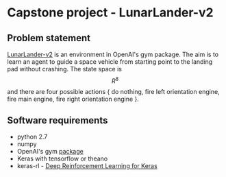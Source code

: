 # Capstone project - LunarLander-v2

## Problem statement
[LunarLander-v2](https://gym.openai.com/envs/LunarLander-v2) is an environment in OpenAI's gym package. The aim is to learn an agent to guide a space vehicle from starting point to the landing pad without crashing. The state space is $$R^8$$ and there are four possible actions { do nothing, fire left orientation engine, fire main engine, fire right orientation engine }.

## Software requirements

* python 2.7
* numpy
* OpenAI's gym [package](https://github.com/openai/gym)
* Keras with tensorflow or theano
* keras-rl - [Deep Reinforcement Learning for Keras](https://github.com/matthiasplappert/keras-rl)


